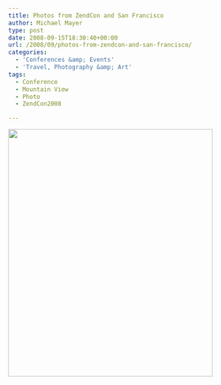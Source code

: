 ```yaml
---
title: Photos from ZendCon and San Francisco
author: Michael Mayer
type: post
date: 2008-09-15T18:30:40+00:00
url: /2008/09/photos-from-zendcon-and-san-francisco/
categories:
  - 'Conferences &amp; Events'
  - 'Travel, Photography &amp; Art'
tags:
  - Conference
  - Mountain View
  - Photo
  - ZendCon2008

---
```

[<img class="alignnone size-medium wp-image-889" title="got badge?" src="http://www.nulldevice.de/wp-content/uploads/2008/09/googlebadge-414x500.jpg" alt="" width="414" height="500" srcset="/wp-content/uploads/2008/09/googlebadge-414x500.jpg 414w, /wp-content/uploads/2008/09/googlebadge.jpg 500w" sizes="(max-width: 414px) 100vw, 414px" />][1]

 [1]: http://flickr.com/photos/michael_mayer/sets/72157607305044375/